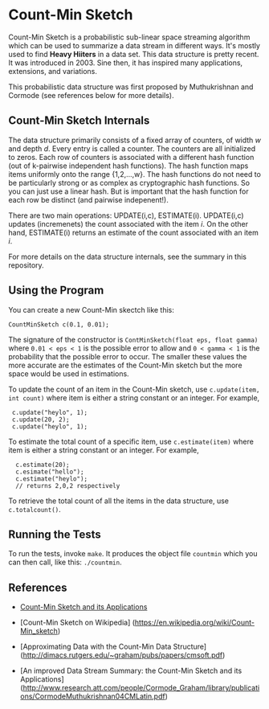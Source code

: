 Count-Min Sketch
================

Count-Min Sketch is a probabilistic sub-linear space streaming algorithm
 which can be used to summarize a data stream in different ways. It's 
mostly used to find **Heavy Hiiters** in a data set. This data structure
is pretty recent. It was introduced in 2003. Sine then, it has inspired
many applications, extensions, and variations.

This probabilistic data structure was first proposed by Muthukrishnan
and Cormode (see references below for more details).

Count-Min Sketch Internals
--------------------------

The data structure primarily consists of a fixed array of counters, of 
width *w* and depth *d*. Every entry is called a counter.
 The counters are all initialized to zeros.
Each row of counters is associated with a different hash function (out
of k-pairwise independent hash functions). The hash function maps items
uniformly onto the range {1,2,...,w}. The hash functions do not need to be 
particularly strong or as complex as cryptographic hash functions. So you
can just use a linear hash. But is important that the hash function 
for each row be distinct (and pairwise indepenent!).

There are two main operations: UPDATE(i,c), ESTIMATE(i). UPDATE(i,c)
updates (incremenets) the count associated with the item *i*. On the other 
hand, ESTIMATE(i) returns an estimate of the count associated with an 
item *i*.

For more details on the data structure internals, see the summary in this
repository.

Using the Program
-----------------

You can create a new Count-Min skectch like this:

    CountMinSketch c(0.1, 0.01);

The signature of the constructor is
 `ContMinSketch(float eps, float gamma)`
where `0.01 < eps < 1` is the possible error to allow and
`0 < gamma < 1` is the probability that the possible error
to occur. The smaller these values the more accurate are
the estimates of the Count-Min sketch but the more space
would be used in estimations.

To update the count of an item in the Count-Min sketch, use
`c.update(item, int count)` where item is either a string
constant or an integer. For example,

	 c.update("heylo", 1);
	 c.update(20, 2);
	 c.update("heylo", 1);

To estimate the total count of a specific item, use
`c.estimate(item)` where item is either a string constant
or an integer. For example,

      c.estimate(20);
      c.esimate("hello");
      c.estimate("heylo");
      // returns 2,0,2 respectively

To retrieve the total count of all the items in the data
structure, use `c.totalcount()`.

Running the Tests
-----------------

To run the tests, invoke `make`. It produces the object file
`countmin` which you can then call, like this: `./countmin`.

References
----------
* [Count-Min Sketch and its Applications](https://sites.google.com/site/countminsketch)

* [Count-Min Sketch on Wikipedia] (https://en.wikipedia.org/wiki/Count-Min_sketch)

* [Approximating Data with the Count-Min Data Structure] (http://dimacs.rutgers.edu/~graham/pubs/papers/cmsoft.pdf)

* [An improved Data Stream Summary: the Count-Min Sketch and its Applications] (http://www.research.att.com/people/Cormode_Graham/library/publications/CormodeMuthukrishnan04CMLatin.pdf)

